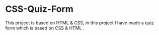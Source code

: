 # CSS-Quiz-Form
This project is based on HTML &amp; CSS, in this project I have made a quiz form which is based on CSS &amp; HTML .
